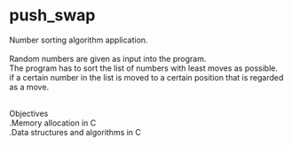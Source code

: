 # push_swap
Number sorting algorithm application.
<br />
<br />
Random numbers are given as input into the program. <br />
The program has to sort the list of numbers with least moves as possible. <br />
if a certain number in the list is moved to a certain position that is regarded as a move. <br />
 
<br />
Objectives <br />
.Memory allocation in C<br />
.Data structures and algorithms in C<br />
